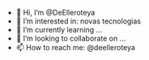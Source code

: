 - 👋 Hi, I’m @DeElleroteya
- 👀 I’m interested in: novas tecnologias
- 🌱 I’m currently learning ...
- 💞️ I’m looking to collaborate on ...
- 📫 How to reach me: @deelleroteya

<!---
DeElleroteya/DeElleroteya is a ✨ special ✨ repository because its `README.md` (this file) appears on your GitHub profile.
You can click the Preview link to take a look at your changes.
--->
